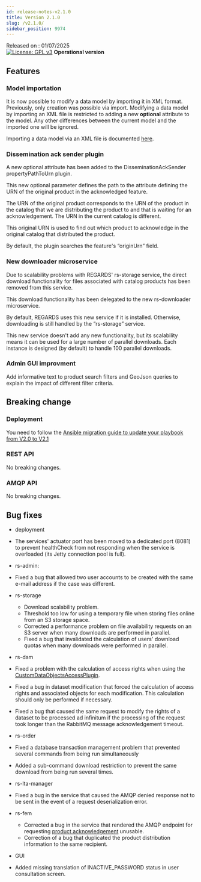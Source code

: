 ```yaml
---
id: release-notes-v2.1.0
title: Version 2.1.0
slug: /v2.1.0/
sidebar_position: 9974
---
```


Released on : 01/07/2025  
[![License: GPL v3](https://img.shields.io/badge/License-GPLv3-blue.svg)](https://www.gnu.org/licenses/gpl-3.0)
**Operational version**

## Features

### Model importation

It is now possible to modify a data model by importing it in XML format. Previously, only creation was possible via import.
Modifying a data model by importing an XML file is restricted to adding a new **optional** attribute to the model.
Any other differences between the current model and the imported one will be ignored.

Importing a data model via an XML file is documented [here](https://regardsoss.github.io/docs/user-guide/data-organization/models).


### Dissemination ack sender plugin

A new optional attribute has been added to the DisseminationAckSender propertyPathToUrn plugin.

This new optional parameter defines the path to the attribute defining the URN of the original product in the acknowledged feature.

The URN of the original product corresponds to the URN of the product in the catalog that we are distributing the product to and that is waiting for an acknowledgement. The URN in the current catalog is different.

This original URN is used to find out which product to acknowledge in the original catalog that distributed the product.

By default, the plugin searches the feature's “originUrn” field.

### New downloader microservice

Due to scalability problems with REGARDS' rs-storage service, the direct download functionality for files associated with catalog products has been removed from this service.

This download functionality has been delegated to the new rs-downloader microservice.

By default, REGARDS uses this new service if it is installed. Otherwise, downloading is still handled by the “rs-storage” service.

This new service doesn't add any new functionality, but its scalability means it can be used for a large number of parallel downloads. Each instance is designed (by default) to handle 100 parallel downloads.

### Admin GUI improvment

Add informative text to product search filters and GeoJson queries to explain the impact of different filter criteria.


## Breaking change

### Deployment

You need to follow
the [Ansible migration guide to update your playbook from V2.0 to V2.1](../../docs/setup/swarm/migration/2.0-to-2.1.md)

### REST API

No breaking changes.

### AMQP API

No breaking changes.

## Bug fixes

- deployment
 - The services' actuator port has been moved to a dedicated port (8081) to prevent healthCheck from not responding when the service is overloaded (its Jetty connection pool is full).

- rs-admin:
 - Fixed a bug that allowed two user accounts to be created with the same e-mail address if the case was different.

- rs-storage
  - Download scalability problem.
  - Threshold too low for using a temporary file when storing files online from an S3 storage space. 
  - Corrected a performance problem on file availability requests on an S3 server when many downloads are performed in parallel.
  - Fixed a bug that invalidated the calculation of users' download quotas when many downloads were performed in parallel.

- rs-dam
 - Fixed a problem with the calculation of access rights when using the [CustomDataObjectsAccessPlugin](https://regardsoss.github.io/docs/development/services/dam/plugins/overview#access-rights-plugins).
 - Fixed a bug in dataset modification that forced the calculation of access rights and associated objects for each modification. This calculation should only be performed if necessary.
 - Fixed a bug that caused the same request to modify the rights of a dataset to be processed ad infinitum if the processing of the request took longer than the RabbitMQ message acknowledgement timeout.

- rs-order
 - Fixed a database transaction management problem that prevented several commands from being run simultaneously
 - Added a sub-command download restriction to prevent the same download from being run several times.

- rs-lta-manager
 - Fixed a bug in the service that caused the AMQP denied response not to be sent in the event of a request deserialization error.

- rs-fem
  - Corrected a bug in the service that rendered the AMQP endpoint for requesting [product acknowledgement](https://regardsoss.github.io/docs/development/backend/services/fem/guides/amqp/publish-acknowledge-request) unusable.
   - Correction of a bug that duplicated the product distribution information to the same recipient.

- GUI 
 - Added missing translation of INACTIVE_PASSWORD status in user consultation screen.
